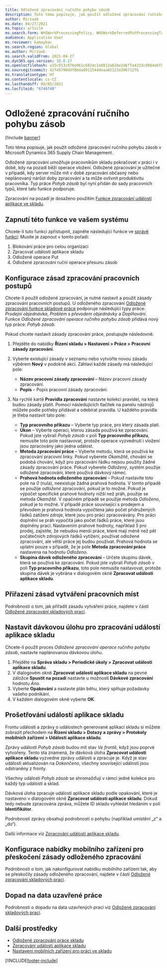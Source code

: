 ```yaml
---
title: Odložené zpracování ručního pohybu zásob
description: Toto téma popisuje, jak použít odložené zpracování ručního pohybu zásob v Microsoft Dynamics 365 Supply Chain Management.
author: Mirzaab
ms.date: 04/27/2021
ms.topic: article
ms.search.form: WHSWorkProcessingPolicy, WHSWorkDeferredPutProcessingTask
audience: Application User
ms.reviewer: kamaybac
ms.search.region: Global
ms.author: Mirzaab
ms.search.validFrom: 2021-04-27
ms.dyn365.ops.version: 10.0.17
ms.openlocfilehash: a15c913c876e961c6824c1e8812ab2be2d6ffa4333cd0d4e6f80cae8bac79394
ms.sourcegitcommit: 42fe9790ddf0bdad911544deaa82123a396712fb
ms.translationtype: HT
ms.contentlocale: cs-CZ
ms.lasthandoff: 08/05/2021
ms.locfileid: "6746740"
---
```

# <a name="deferred-processing-of-manual-inventory-movement"></a>Odložené zpracování ručního pohybu zásob

[!include [banner](../includes/banner.md)]

Toto téma popisuje, jak použít odložené zpracování ručního pohybu zásob v Microsoft Dynamics 365 Supply Chain Management.

Odložené zpracování umožňuje pracovníkům skladu pokračovat v práci i v době, kdy na pozadí běží operace vložení. Odložené zpracování je užitečné v případě, kdy server může mít v době zpracování občasný nebo neplánovaný nárůst doby zpracování a ta může ovlivnit produktivitu pracovníka. Typ práce *Pohyb zásob* byl nyní přidán do sady pracovních typů, které tato funkce podporuje.

Zpracování na pozadí je dosaženo použitím [Funkce zpracování událostí aplikace ve skladu](warehouse-app-events.md).

## <a name="turn-on-this-feature-for-your-system"></a>Zapnutí této funkce ve vašem systému

Chcete-li tuto funkci zpřístupnit, zapněte následující funkce ve [správě funkcí](../../fin-ops-core/fin-ops/get-started/feature-management/feature-management-overview.md): Musíte je zapnout v tomto pořadí:

1. Blokování práce pro celou organizaci
1. Zpracovat události aplikace skladu
1. Odložené operace Put
1. Odložené zpracování ruční operace přesunu zásob

## <a name="configure-the-work-processing-policies"></a>Konfigurace zásad zpracování pracovních postupů

Chcete-li použít odložené zpracování, je nutné nastavit a použít zásady zpracování pracovních postupů. U odloženého zpracování [Odložené zpracování funkce skladové práce](deferred-put.md) podporuje následující typy práce: *Prodejní objednávka*, *Problém s převodem objednávky* a *Doplňování*. Funkce *Odložené zpracování operace ručního pohybu zásob* přidává nový typ práce: *Pohyb zásob*.

Pokud chcete nastavit zásady zpracování práce, postupujte následovně.

1. Přejděte do nabídky **Řízení skladu \> Nastavení \> Práce \> Pracovní zásady zpracování**.
1. Vyberte existující zásady v seznamu nebo vytvořte novou zásadu výběrem **Nový** v podokně akcí. Záhlaví každé zásady má následující pole:

    - **Název pracovní zásady zpracování** – Název pracovní zásady zpracování.
    - **Popis** – Popis pracovní zásady zpracování.

1. Na rychlé kartě **Pravidla zpracování** nastavte kolekci pravidel, na která budou zásady platit. Pomocí následujících tlačítek na panelu nástrojů můžete podle potřeby přidávat a odebírat pravidla. U každého pravidla je třeba nastavit tato pole:

    - **Typ pracovního příkazu** – Vyberte typ práce, pro který zásada platí.
    - **Úkon** – Vyberte operaci, kterou zásada používá ke zpracování. Pokud jste vybrali *Pohyb zásob* v poli **Typ pracovního příkazu**, nemusíte toto pole nastavovat, protože operace vyzvednutí i vložení jsou zpracovány jako jedna událost.
    - **Metoda zpracování práce** – Vyberte metodu, která se používá ke zpracování pracovní linky. Pokud vyberete *Okamžitě*, chování se podobá chování, když pro zpracování řádku nejsou použity žádné zásady zpracování práce. Pokud vyberete *Odložený*, systém použije odložené zpracování, které používá dávkový rámec.
    - **Prahová hodnota odloženého zpracování** – Pokud nastavíte toto pole na *0* (nula), neexistuje žádná prahová hodnota. V tomto případě se použije *odložené* zpracování, pokud je to možné. Pokud je výpočet specifické prahové hodnoty nižší než práh, použije se metoda *Okamžitě*. V opačném případě se použije metoda *Odloženo*, pokud je to možné. V případě práce související s prodejem a převodem je prahová hodnota vypočtena jako počet přidružených řádků zatížení zdroje, které jsou pro práci zpracovávány. Pro práci doplnění se práh vypočítá jako počet řádků práce, které jsou doplněny prací. Nastavením prahové hodnoty, například *5* pro prodej, zajistíte, že nebudou menší práce, které mají méně než pět počátečních zdrojových řádků vytížení, používat odložené zpracování, ale větší práce jej budou používat. Prahová hodnota se uplatní pouze v případě, že je pole **Metoda zpracování práce** nastavena na hodnotu *Odloženo*.
    - **Skupina dávek odloženého zpracování** – Určete skupinu dávek, která se používá ke zpracování. Pokud jste vybrali *Pohyb zásob* v poli **Typ pracovního příkazu**, toto pole nemusíte nastavovat, protože skupina dávek je vybrána v dialogovém okně **Zpracovat události aplikace skladu**.

## <a name="assign-the-work-creation-policy"></a>Přiřazení zásad vytváření pracovních míst

Podrobnosti o tom, jak přiřadit zásadu vytváření práce, najdete v části [Odložené zpracování skladových prací](deferred-put.md).

## <a name="set-up-a-batch-job-to-process-warehouse-app-events"></a>Nastavit dávkovou úlohu pro zpracování událostí aplikace skladu

Chcete-li použít proces *Odložené zpracování operace ručního pohybu zásob*, nastavte naplánovanou dávkovou úlohu.

1. Přejděte na **Správa skladu \> Periodické úkoly \> Zpracovat události aplikace skladu**.
1. V dialogovém okně **Zpracovat události aplikace skladu** na pevné záložce **Spustit na pozadí** nastavte u možnosti **Dávkové zpracování** hodnotu *Ano*.
1. Vyberte **Opakování** a nastavte plán běhu, který splňuje požadavky vašeho podnikání.
1. V každém dialogovém okně vyberte **OK**.

## <a name="inquire-about-the-warehouse-app-events"></a>Prošetřování událostí aplikace skladu

Frontu událostí a zprávy o událostech generované aplikací skladu si můžete zobrazit přechodem na **Řízení skladu \> Dotazy a zprávy \> Protokoly mobilních zařízení \> Události aplikace skladu**.

Zprávy události *Pohyb zásob* budou mít stav *Ve frontě*, když jsou poprvé vytvořeny. Tento sta znamená, že dávková úloha **Zpracovat události aplikace skladu** vyzvedne zprávy události a zpracuje je. Když je stav události aktualizován na *Dokončeno*, všechny související události jsou odstraněny z fronty.

Všechny události *Pohyb zásob* se shromažďují v rámci jedné kolekce pro každý typ události a sklad.

Dávková úloha zpracuje události aplikace skladu podle opakování, které je nastaveno v dialogovém okně **Zpracovat události aplikace skladu**. Dokud tedy nebude zpracována zpráva, můžete ID skladu vyhledat hledáním v poli **Identifikátor**.

Podrobnosti zprávy obsahují podrobnosti o pohybu (například umístění „z“ a „do“).

Další informace viz [Zpracování událostí aplikace skladu](warehouse-app-events.md).

## <a name="configure-the-mobile-device-menu-to-skip-the-deferred-processing-policy"></a>Konfigurace nabídky mobilního zařízení pro přeskočení zásady odloženého zpracování

Podrobnosti o tom, jak nakonfigurovat nabídku mobilního zařízení tak, aby se přeskočily zásady odloženého zpracování, najdete v části [Odložené zpracování skladových prací](deferred-put.md).

## <a name="impact-on-closed-work-dates"></a>Dopad na data uzavřené práce

Podrobnosti o dopadu na data uzavřených prací viz [Odložené zpracování skladových prací](deferred-put.md).

## <a name="additional-resources"></a>Další prostředky

- [Odložené zpracování práce skladu](deferred-put.md)
- [Zpracování události aplikace skladu](warehouse-app-events.md)
- [Nastavení mobilních zařízení pro práci ve skladu](configure-mobile-devices-warehouse.md)

[!INCLUDE[footer-include](../../includes/footer-banner.md)]
